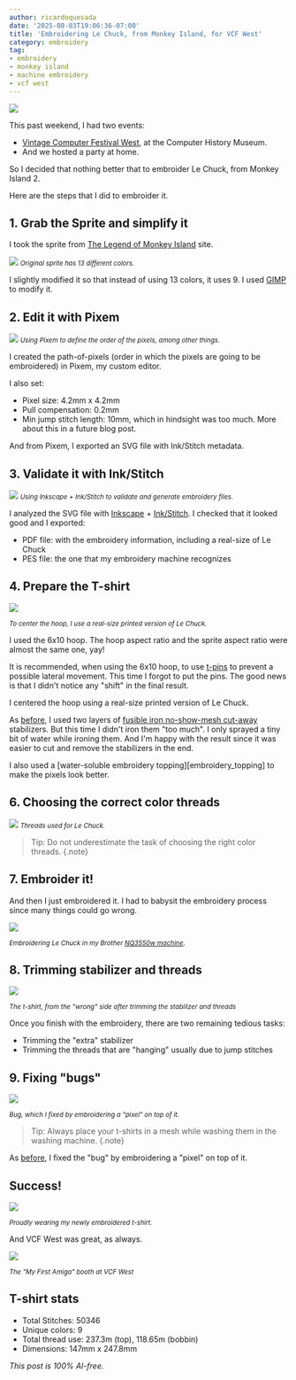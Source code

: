```yaml
---
author: ricardoquesada
date: '2025-08-03T19:06:36-07:00'
title: 'Embroidering Le Chuck, from Monkey Island, for VCF West'
category: embroidery
tag:
- embroidery
- monkey island
- machine embroidery
- vcf west
---
```


![](/images/le_chuck_tshirt_finish.jpg)

This past weekend, I had two events:

* [Vintage Computer Festival West][vcfwest], at the Computer History Museum.
* And we hosted a party at home.

So I decided that nothing better that to embroider Le Chuck,
from Monkey Island 2.

Here are the steps that I did to embroider it.

## 1. Grab the Sprite and simplify it

I took the sprite from [The Legend of Monkey Island][monkey_island_site] site.

![](/images/le_chuck_sprite_original.png)
<small>*Original sprite has 13 different colors.*</small>

I slightly modified it so that instead of using 13 colors, it uses 9.
I used [GIMP][gimp] to modify it.

## 2. Edit it with Pixem

![](/images/le_chuck_pixem.png)
<small>*Using Pixem to define the order of the pixels, among other things*.</small>

I created the path-of-pixels (order in which the pixels are going to be
embroidered) in Pixem, my custom editor.

I also set:

- Pixel size: 4.2mm x 4.2mm
- Pull compensation: 0.2mm
- Min jump stitch length: 10mm, which in hindsight was too much. 
  More about this in a future blog post.

And from Pixem, I exported an SVG file with Ink/Stitch metadata.

## 3. Validate it with Ink/Stitch

![](/images/le_chuck_inkscape.png)
<small>*Using Inkscape + Ink/Stitch to validate and generate embroidery
files.*</small>

I analyzed the SVG file with [Inkscape][inkscape] + [Ink/Stitch][inkstitch].
I checked that it looked good and I exported:

* PDF file: with the embroidery information, including a real-size of Le Chuck
* PES file: the one that my embroidery machine recognizes

## 4. Prepare the T-shirt

![](/images/le_chuck_paper.jpg)

<small>*To center the hoop, I use a real-size printed version of Le
Chuck.*</small>

I used the 6x10 hoop. The hoop aspect ratio and the sprite aspect ratio were
almost the same one, yay!

It is recommended, when using the 6x10 hoop, to use [t-pins][t_pins] to prevent
a possible lateral movement. This time I forgot to put the pins. The good news
is that I didn't notice any "shift" in the final result.

I centered the hoop using a real-size printed version of Le Chuck.

As [before][thimbleweed], I used two layers
of [fusible iron no-show-mesh cut-away][fusible_stabilizer]
stabilizers. But this time I didn't iron them "too much". I only sprayed a tiny
bit of water while ironing them. And I'm happy with the result since it was
easier to cut and remove the stabilizers in the end.

I also used a [water-soluble embroidery topping][embroidery_topping] to make the
pixels look better.

## 6. Choosing the correct color threads

![](/images/le_chuck_threads.jpg)
<small>*Threads used for Le Chuck.*</small>

> Tip: Do not underestimate the task of choosing the right color threads.
{.note}

## 7. Embroider it!

And then I just embroidered it. I had to babysit the embroidery process since
many things could go wrong.

![](/images/le_chuck_wip.jpg)

<small>*Embroidering Le Chuck in my
Brother [NQ3550w machine][brother_nq3550w].*</small>

## 8. Trimming stabilizer and threads

![](/images/le_chuck_back.jpg)

<small>*The t-shirt, from the "wrong" side after trimming the stabilizer and threads*</small>

Once you finish with the embroidery, there are two remaining tedious tasks:

- Trimming the "extra" stabilizer
- Trimming the threads that are "hanging" usually due to jump stitches

## 9. Fixing "bugs"

![](/images/le_chuck_bug.jpg)

<small>*Bug, which I fixed by embroidering a "pixel" on top of it.*</small>

> Tip: Always place your t-shirts in a mesh while washing them in the washing
> machine.
> {.note}

As [before][thimbleweed], I fixed the "bug" by embroidering a "pixel" on top of
it.

## Success!

![](/images/le_chuck_person.jpg)

<small>*Proudly wearing my newly embroidered t-shirt.*</small>

And VCF West was great, as always.

![](/images/le_chuck_amiga.jpg)

<small>*The "My First Amiga" booth at VCF West*</small>

## T-shirt stats

* Total Stitches: 50346
* Unique colors: 9
* Total thread use: 237.3m (top), 118.65m (bobbin)
* Dimensions: 147mm x 247.8mm

*This post is 100% AI-free.*

[inkstitch]: https://www.inkstitch.org
[inkscape]: https://www.inkscape.org
[monkey_island_site]: https://legendofmi.com/characters/mi2/vga/
[GIMP]: https://www.gimp.org/
[brother_nq3550w]: https://www.brother-usa.com/products/nq3550w
[fusible_stabilizer]: https://www.amazon.com/dp/B08D6PMW6C?ref_=pe_386300_442618370_TE_sc_as_ri_0&th=1
[t_pins]: https://www.walmart.com/ip/Dritz-T-Pins/48647573
[thimbleweed]: /posts/embroidery-thimbleweed-park/
[vcfwest]: https://vcfed.org/events/vintage-computer-festival-west/